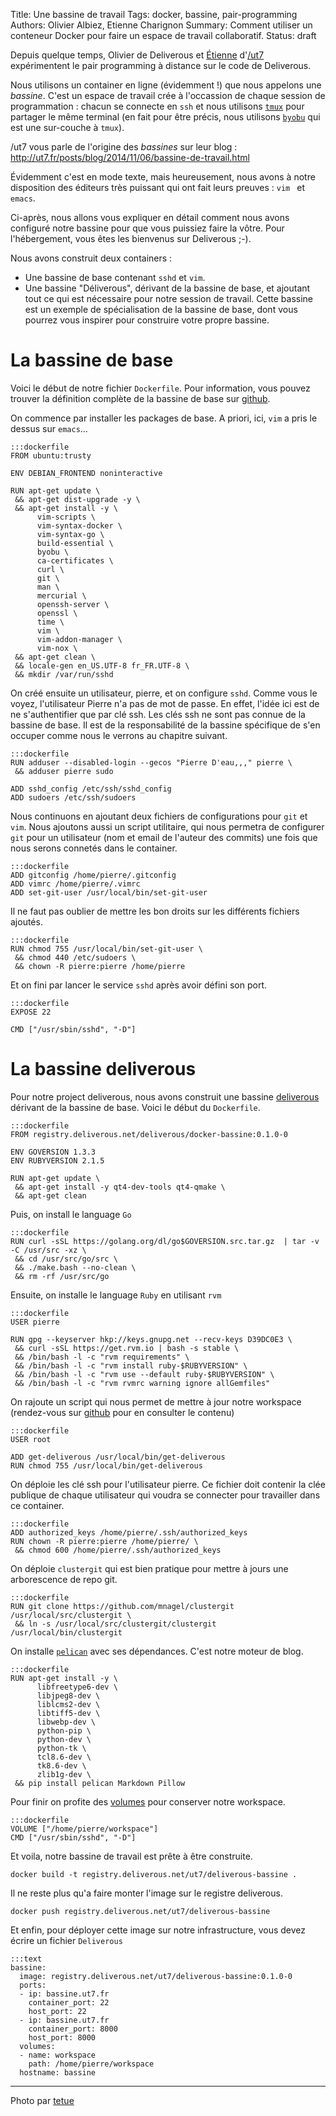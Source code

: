 Title: Une bassine de travail
Tags: docker, bassine, pair-programming
Authors: Olivier Albiez, Etienne Charignon
Summary: Comment utiliser un conteneur Docker pour faire un espace de travail collaboratif.
Status: draft

Depuis quelque temps, Olivier de Deliverous et
[Étienne](https://fr.linkedin.com/in/etiennecharignon) d'[/ut7](http://ut7.fr/)
expérimentent le pair programming à distance sur le code de Deliverous.

Nous utilisons un container en ligne (évidemment !) que nous
appelons une *bassine*.  C'est un espace de travail crée à
l'occassion de chaque session de programmation : chacun se connecte en `ssh` et
nous utilisons [`tmux`](http://tmux.sourceforge.net/) pour partager le même
terminal (en fait pour être précis, nous utilisons [`byobu`](http://byobu.co/)
qui est une sur-couche à `tmux`).

/ut7 vous parle de l'origine des *bassines* sur leur blog :
http://ut7.fr/posts/blog/2014/11/06/bassine-de-travail.html

Évidemment c'est en mode texte, mais heureusement, nous avons à notre
disposition des éditeurs très puissant qui ont fait leurs preuves : `vim ` et
`emacs`.

Ci-après, nous allons vous expliquer en détail comment nous avons configuré
notre bassine pour que vous puissiez faire la vôtre. Pour l'hébergement,
vous êtes les bienvenus sur Deliverous ;-).

Nous avons construit deux containers :

* Une bassine de base contenant `sshd` et `vim`.
* Une bassine "Déliverous", dérivant de la bassine de base, et ajoutant tout
  ce qui est nécessaire pour notre session de travail. Cette bassine est un
  exemple de spécialisation de la bassine de base, dont vous pourrez vous inspirer
  pour construire votre propre bassine.

# La bassine de base

Voici le début de notre fichier `Dockerfile`. Pour information, vous pouvez
trouver la définition complète de la bassine de base sur
[github](https://github.com/Deliverous/docker-bassine/tree/master/base). 

On commence par installer les packages de base. A priori, ici, `vim` a pris le
dessus sur `emacs`...


    :::dockerfile
    FROM ubuntu:trusty

    ENV DEBIAN_FRONTEND noninteractive

    RUN apt-get update \
     && apt-get dist-upgrade -y \
     && apt-get install -y \
          vim-scripts \
          vim-syntax-docker \
          vim-syntax-go \
          build-essential \
          byobu \
          ca-certificates \
          curl \
          git \
          man \
          mercurial \
          openssh-server \
          openssl \
          time \
          vim \
          vim-addon-manager \
          vim-nox \
     && apt-get clean \
     && locale-gen en_US.UTF-8 fr_FR.UTF-8 \
     && mkdir /var/run/sshd


On créé ensuite un utilisateur, pierre, et on configure `sshd`. Comme vous le voyez,
l'utilisateur Pierre n'a pas de mot de passe. En effet, l'idée ici est de ne
s'authentifier que par clé ssh.  Les clés ssh ne sont pas connue de la bassine
de base. Il est de la responsabilité de la bassine spécifique de s'en occuper
comme nous le verrons au chapitre suivant.


    :::dockerfile
    RUN adduser --disabled-login --gecos "Pierre D'eau,,," pierre \
     && adduser pierre sudo

    ADD sshd_config /etc/ssh/sshd_config
    ADD sudoers /etc/ssh/sudoers


Nous continuons en ajoutant deux fichiers de configurations pour `git` et `vim`.
Nous ajoutons aussi un script utilitaire, qui nous permetra de configurer `git` pour
un utilisateur (nom et email de l'auteur des commits) une fois que nous serons
connetés dans le container.


    :::dockerfile
    ADD gitconfig /home/pierre/.gitconfig
    ADD vimrc /home/pierre/.vimrc
    ADD set-git-user /usr/local/bin/set-git-user


Il ne faut pas oublier de mettre les bon droits sur les différents fichiers ajoutés.


    :::dockerfile
    RUN chmod 755 /usr/local/bin/set-git-user \
     && chmod 440 /etc/sudoers \
     && chown -R pierre:pierre /home/pierre


Et on fini par lancer le service `sshd` après avoir défini son port.


    :::dockerfile
    EXPOSE 22

    CMD ["/usr/sbin/sshd", "-D"]


# La bassine deliverous

Pour notre project deliverous, nous avons construit une bassine
[deliverous](https://github.com/Deliverous/docker-bassine/tree/master/deliverous)
dérivant de la bassine de base. Voici le début du `Dockerfile`.


    :::dockerfile
    FROM registry.deliverous.net/deliverous/docker-bassine:0.1.0-0

    ENV GOVERSION 1.3.3
    ENV RUBYVERSION 2.1.5

    RUN apt-get update \
     && apt-get install -y qt4-dev-tools qt4-qmake \
     && apt-get clean


Puis, on install le language `Go`


    :::dockerfile
    RUN curl -sSL https://golang.org/dl/go$GOVERSION.src.tar.gz  | tar -v -C /usr/src -xz \
     && cd /usr/src/go/src \
     && ./make.bash --no-clean \
     && rm -rf /usr/src/go

Ensuite, on installe le language `Ruby` en utilisant `rvm`


    :::dockerfile
    USER pierre

    RUN gpg --keyserver hkp://keys.gnupg.net --recv-keys D39DC0E3 \
     && curl -sSL https://get.rvm.io | bash -s stable \
     && /bin/bash -l -c "rvm requirements" \
     && /bin/bash -l -c "rvm install ruby-$RUBYVERSION" \
     && /bin/bash -l -c "rvm use --default ruby-$RUBYVERSION" \
     && /bin/bash -l -c "rvm rvmrc warning ignore allGemfiles"


On rajoute un script qui nous permet de mettre à jour notre workspace
(rendez-vous sur
[github](https://github.com/Deliverous/docker-bassine/tree/master/deliverous)
pour en consulter le contenu)


    :::dockerfile
    USER root

    ADD get-deliverous /usr/local/bin/get-deliverous
    RUN chmod 755 /usr/local/bin/get-deliverous


On déploie les clé ssh pour l'utilisateur pierre. Ce fichier doit contenir
la clée publique de chaque utilisateur qui voudra se connecter pour
travailler dans ce container.


    :::dockerfile
    ADD authorized_keys /home/pierre/.ssh/authorized_keys
    RUN chown -R pierre:pierre /home/pierre/ \
     && chmod 600 /home/pierre/.ssh/authorized_keys


On déploie `clustergit` qui est bien pratique pour mettre à jours une
arborescence de repo git.


    :::dockerfile
    RUN git clone https://github.com/mnagel/clustergit /usr/local/src/clustergit \
     && ln -s /usr/local/src/clustergit/clustergit /usr/local/bin/clustergit


On installe [`pelican`](https://github.com/getpelican/pelican) avec ses
dépendances. C'est notre moteur de blog.


    :::dockerfile
    RUN apt-get install -y \
          libfreetype6-dev \
          libjpeg8-dev \
          liblcms2-dev \
          libtiff5-dev \
          libwebp-dev \
          python-pip \
          python-dev \
          python-tk \
          tcl8.6-dev \
          tk8.6-dev \
          zlib1g-dev \
     && pip install pelican Markdown Pillow


Pour finir on profite des [volumes](/2015-01-26.volumes.html) pour conserver
notre workspace.


    :::dockerfile
    VOLUME ["/home/pierre/workspace"]
    CMD ["/usr/sbin/sshd", "-D"]


Et voila, notre bassine de travail est prête à être construite.


    docker build -t registry.deliverous.net/ut7/deliverous-bassine .


Il ne reste plus qu'a faire monter l'image sur le registre deliverous.


    docker push registry.deliverous.net/ut7/deliverous-bassine


Et enfin, pour déployer cette image sur notre infrastructure, vous devez écrire un fichier `Deliverous`


    :::text
    bassine:
      image: registry.deliverous.net/ut7/deliverous-bassine:0.1.0-0
      ports:
      - ip: bassine.ut7.fr
        container_port: 22
        host_port: 22
      - ip: bassine.ut7.fr
        container_port: 8000
        host_port: 8000
      volumes:
      - name: workspace
        path: /home/pierre/workspace
      hostname: bassine

---
Photo par [tetue](https://www.flickr.com/photos/romytetue/109188206)
